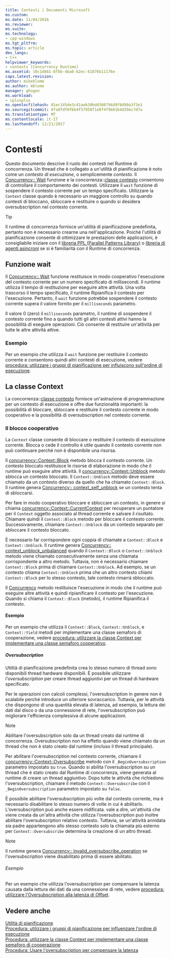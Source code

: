 ```yaml
---
title: Contesti | Documenti Microsoft
ms.custom: 
ms.date: 11/04/2016
ms.reviewer: 
ms.suite: 
ms.technology:
- cpp-windows
ms.tgt_pltfrm: 
ms.topic: article
dev_langs:
- C++
helpviewer_keywords:
- contexts [Concurrency Runtime]
ms.assetid: 10c1d861-8fbb-4ba0-b2ec-61876b11176e
caps.latest.revision: 
author: mikeblome
ms.author: mblome
manager: ghogen
ms.workload:
- cplusplus
ms.openlocfilehash: 01ec145de3c41aeb30bdd308794d9f8d90a3f3e1
ms.sourcegitcommit: 8fa8fdf0fbb4f57950f1e8f4f9b81b4d39ec7d7a
ms.translationtype: MT
ms.contentlocale: it-IT
ms.lasthandoff: 12/21/2017
---
```

# <a name="contexts"></a>Contesti

Questo documento descrive il ruolo dei contesti nel Runtime di concorrenza. Un thread che è collegato a un'utilità di pianificazione è noto come un *contesto di esecuzione*, o semplicemente *contesto*. Il [Concurrency:: Wait](reference/concurrency-namespace-functions.md#wait) funzione e la concorrenza::[classe contesto](../../parallel/concrt/reference/context-class.md) consentono di controllare il comportamento dei contesti. Utilizzare il `wait` funzione di sospendere il contesto corrente per un tempo specificato. Utilizzare la `Context` classe quando è necessario un maggiore controllo su quando contesti di bloccano, sbloccare e restituire o quando si desidera oversubscription nel contesto corrente.  
  
> [!TIP]
>  Il runtime di concorrenza fornisce un'utilità di pianificazione predefinita, pertanto non è necessario crearne una nell'applicazione. Poiché l'utilità di pianificazione consente di ottimizzare le prestazioni delle applicazioni, è consigliabile iniziare con il [libreria PPL (Parallel Patterns Library)](../../parallel/concrt/parallel-patterns-library-ppl.md) o [libreria di agenti asincroni](../../parallel/concrt/asynchronous-agents-library.md) se si è familiarità con il Runtime di concorrenza.  
  
## <a name="the-wait-function"></a>Funzione wait  

 Il [Concurrency:: Wait](reference/concurrency-namespace-functions.md#wait) funzione restituisce in modo cooperativo l'esecuzione del contesto corrente per un numero specificato di millisecondi. Il runtime utilizza il tempo di restituzione per eseguire altre attività. Una volta trascorso il tempo specificato, il runtime Ripianifica il contesto per l'esecuzione. Pertanto, il `wait` funzione potrebbe sospendere il contesto corrente supera il valore fornito per il `milliseconds` parametro.  
  
 Il valore 0 (zero) il `milliseconds` parametro, il runtime di sospendere il contesto corrente fino a quando tutti gli altri contesti attivi hanno la possibilità di eseguire operazioni. Ciò consente di restituire un'attività per tutte le altre attività attive.  
  
### <a name="example"></a>Esempio  
 Per un esempio che utilizza il `wait` funzione per restituire il contesto corrente e consentono quindi altri contesti di esecuzione, vedere [procedura: utilizzare i gruppi di pianificazione per influiscono sull'ordine di esecuzione](../../parallel/concrt/how-to-use-schedule-groups-to-influence-order-of-execution.md).  
  
## <a name="the-context-class"></a>La classe Context  
 La concorrenza::[classe contesto](../../parallel/concrt/reference/context-class.md) fornisce un'astrazione di programmazione per un contesto di esecuzione e offre due funzionalità importanti: la possibilità di bloccare, sbloccare e restituire il contesto corrente in modo cooperativo e la possibilità di oversubscription nel contesto corrente.  
  
### <a name="cooperative-blocking"></a>Il blocco cooperativo  
 La `Context` classe consente di bloccare o restituire il contesto di esecuzione corrente. Blocca o cede il controllo è utile quando il contesto corrente non può continuare perché non è disponibile una risorsa.  
  

 Il [concurrency::Context::Block](reference/context-class.md#block) metodo blocca il contesto corrente. Un contesto bloccato restituisce le risorse di elaborazione in modo che il runtime può eseguire altre attività. Il [concurrency::Context::Unblock](reference/context-class.md#unblock) metodo sblocca un contesto bloccato. Il `Context::Unblock` metodo deve essere chiamato da un contesto diverso da quello che ha chiamato `Context::Block`. Il runtime genera [Concurrency:: context_self_unblock](../../parallel/concrt/reference/context-self-unblock-class.md) se un contesto tenta di sbloccarsi.  
  
 Per fare in modo cooperativo bloccare e sbloccare un contesto, in genere si chiama [concurrency::Context::CurrentContext](reference/context-class.md#currentcontext) per recuperare un puntatore per il `Context` oggetto associato al thread corrente e salvare il risultato. Chiamare quindi il `Context::Block` metodo per bloccare il contesto corrente. Successivamente, chiamare `Context::Unblock` da un contesto separato per sbloccare il contesto bloccato.  
  
 È necessario far corrispondere ogni coppia di chiamate a `Context::Block` e `Context::Unblock`. Il runtime genera [Concurrency:: context_unblock_unbalanced](../../parallel/concrt/reference/context-unblock-unbalanced-class.md) quando il `Context::Block` o `Context::Unblock` metodo viene chiamato consecutivamente senza una chiamata corrispondente a altro metodo. Tuttavia, non è necessario chiamare `Context::Block` prima di chiamare `Context::Unblock`. Ad esempio, se un contesto chiama `Context::Unblock` prima che un altro contesto chiami `Context::Block` per lo stesso contesto, tale contesto rimarrà sbloccato.  
  
 Il [Concurrency](reference/context-class.md#yield) metodo restituisce l'esecuzione in modo che il runtime può eseguire altre attività e quindi ripianificare il contesto per l'esecuzione. Quando si chiama il `Context::Block` (metodo), il runtime Ripianifica il contesto.  

  
#### <a name="example"></a>Esempio  
 Per un esempio che utilizza il `Context::Block`, `Context::Unblock`, e `Context::Yield` metodi per implementare una classe semaforo di cooperazione, vedere [procedura: utilizzare la classe Context per implementare una classe semaforo cooperativo](../../parallel/concrt/how-to-use-the-context-class-to-implement-a-cooperative-semaphore.md).  
  
##### <a name="oversubscription"></a>Oversubscription  
 Utilità di pianificazione predefinita crea lo stesso numero di thread sono disponibili thread hardware disponibili. È possibile utilizzare *l'oversubscription* per creare thread aggiuntivi per un thread di hardware specificato.  
  
 Per le operazioni con calcoli complessi, l'oversubscription in genere non è scalabile perché introduce un ulteriore sovraccarico. Tuttavia, per le attività che dispongono di una quantità elevata di latenza, ad esempio, la lettura dei dati dal disco o da una connessione di rete, l'oversubscription può migliorare l'efficienza complessiva di alcune applicazioni.  
  
> [!NOTE]
>  Abilitare l'oversubscription solo da un thread creato dal runtime di concorrenza. Oversubscription non ha effetto quando viene chiamato da un thread che non è stato creato dal runtime (incluso il thread principale).  
  
 Per abilitare l'oversubscription nel contesto corrente, chiamare il [concurrency::Context::Oversubscribe](reference/context-class.md#oversubscribe) metodo con il `_BeginOversubscription` parametro impostato su `true`. Quando si abilita l'oversubscription su un thread che è stato creato dal Runtime di concorrenza, viene generata al runtime di creare un thread aggiuntivo. Dopo tutte le attività che richiedono l'oversubscription, chiamare il metodo `Context::Oversubscribe` con il `_BeginOversubscription` parametro impostato su `false`.  

  
 È possibile abilitare l'oversubscription più volte dal contesto corrente, ma è necessario disabilitare lo stesso numero di volte in cui è abilitarlo. L'oversubscription può anche essere nidificata. vale a dire, un'attività che viene creata da un'altra attività che utilizza l'oversubscription può inoltre abilitare l'oversubscription relativo contesto. Tuttavia, se un'attività annidata sia padre appartengono allo stesso contesto solo la chiamata più esterno per `Context::Oversubscribe` determina la creazione di un altro thread.  
  
> [!NOTE]
>  Il runtime genera [Concurrency:: invalid_oversubscribe_operation](../../parallel/concrt/reference/invalid-oversubscribe-operation-class.md) se l'oversubscription viene disabilitato prima di essere abilitato.  
  
###### <a name="example"></a>Esempio  
 Per un esempio che utilizza l'oversubscription per compensare la latenza causata dalla lettura dei dati da una connessione di rete, vedere [procedura: utilizzare l'Oversubscription alla latenza di Offset](../../parallel/concrt/how-to-use-oversubscription-to-offset-latency.md).  
  
## <a name="see-also"></a>Vedere anche  
 [Utilità di pianificazione](../../parallel/concrt/task-scheduler-concurrency-runtime.md)   
 [Procedura: utilizzare i gruppi di pianificazione per influenzare l'ordine di esecuzione](../../parallel/concrt/how-to-use-schedule-groups-to-influence-order-of-execution.md)   
 [Procedura: utilizzare la classe Context per implementare una classe semaforo di cooperazione](../../parallel/concrt/how-to-use-the-context-class-to-implement-a-cooperative-semaphore.md)   
 [Procedura: Usare l'oversubscription per compensare la latenza](../../parallel/concrt/how-to-use-oversubscription-to-offset-latency.md)

